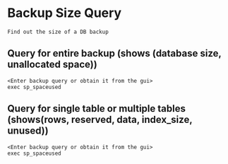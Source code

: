 # Backup Size Query

    Find out the size of a DB backup
    
## Query for entire backup (shows (database size, unallocated space))

    <Enter backup query or obtain it from the gui>
    exec sp_spaceused
    
## Query for single table or multiple tables (shows(rows, reserved, data, index_size, unused))

    <Enter backup query or obtain it from the gui>
    exec sp_spaceused